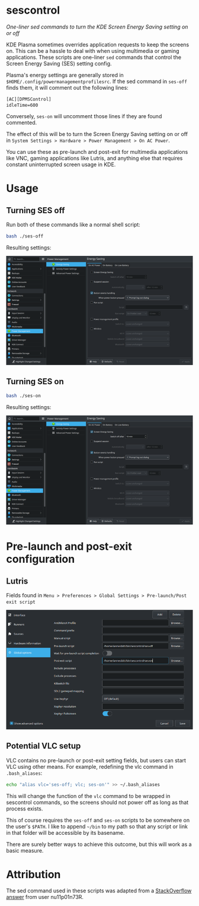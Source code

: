 # sescontrol
*One-liner sed commands to turn the KDE Screen Energy Saving setting on or off*

KDE Plasma sometimes overrides application requests to keep the screens on.
This can be a hassle to deal with when using multimedia or gaming applications.
These scripts are one-liner `sed` commands that control the Screen Energy Saving
(SES) setting config.

Plasma's energy settings are generally stored in `$HOME/.config/powermanagementprofilesrc`.
If the sed command in `ses-off` finds them, it will comment out the following lines:

```
[AC][DPMSControl]
idleTime=600
```

Conversely, `ses-on` will uncomment those lines if they are found commented.

The effect of this will be to turn the Screen Energy Saving setting on or off
in `System Settings > Hardware > Power Management > On AC Power`.

You can use these as pre-launch and post-exit for multimedia applications like
VNC, gaming applications like Lutris, and anything else that requires constant
uninterrupted screen usage in KDE.


# Usage
## Turning SES off

Run both of these commands like a normal shell script:

```bash
bash ./ses-off
```

Resulting settings:

![SES in the "off" state](imgs/ses-off.png)


## Turning SES on

```bash
bash ./ses-on
```

Resulting settings:

![SES in the "on" state](imgs/ses-on.png)


# Pre-launch and post-exit configuration
## Lutris

Fields found in `Menu > Preferences > Global Settings > Pre-launch/Post exit script`

![Lutris pre-launch and post-exit configuration](imgs/lutris-config.png)


## Potential VLC setup

VLC contains no pre-launch or post-exit setting fields, but users can start VLC
using other means. For example, redefining the vlc command in `.bash_aliases`:

```bash
echo "alias vlc='ses-off; vlc; ses-on'" >> ~/.bash_aliases
```

This will change the function of the `vlc` command to be wrapped in sescontrol
commands, so the screens should not power off as long as that process exists.

This of course requires the `ses-off` and `ses-on` scripts to be somewhere on
the user's `$PATH`. I like to append `~/bin` to my path so that any script or
link in that folder will be accessible by its basename.

There are surely better ways to achieve this outcome, but this will work as a
basic measure.

# Attribution

The sed command used in these scripts was adapted from a
[StackOverflow answer](https://stackoverflow.com/a/30646076/4648080) from user
nu11p01n73R.